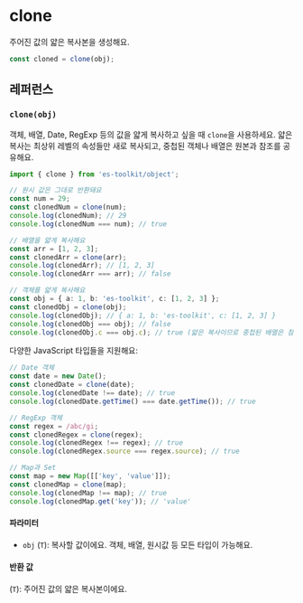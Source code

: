 # clone

주어진 값의 얇은 복사본을 생성해요.

```typescript
const cloned = clone(obj);
```

## 레퍼런스

### `clone(obj)`

객체, 배열, Date, RegExp 등의 값을 얇게 복사하고 싶을 때 `clone`을 사용하세요. 얇은 복사는 최상위 레벨의 속성들만 새로 복사되고, 중첩된 객체나 배열은 원본과 참조를 공유해요.

```typescript
import { clone } from 'es-toolkit/object';

// 원시 값은 그대로 반환돼요
const num = 29;
const clonedNum = clone(num);
console.log(clonedNum); // 29
console.log(clonedNum === num); // true

// 배열을 얇게 복사해요
const arr = [1, 2, 3];
const clonedArr = clone(arr);
console.log(clonedArr); // [1, 2, 3]
console.log(clonedArr === arr); // false

// 객체를 얇게 복사해요
const obj = { a: 1, b: 'es-toolkit', c: [1, 2, 3] };
const clonedObj = clone(obj);
console.log(clonedObj); // { a: 1, b: 'es-toolkit', c: [1, 2, 3] }
console.log(clonedObj === obj); // false
console.log(clonedObj.c === obj.c); // true (얇은 복사이므로 중첩된 배열은 참조 공유)
```

다양한 JavaScript 타입들을 지원해요:

```typescript
// Date 객체
const date = new Date();
const clonedDate = clone(date);
console.log(clonedDate !== date); // true
console.log(clonedDate.getTime() === date.getTime()); // true

// RegExp 객체
const regex = /abc/gi;
const clonedRegex = clone(regex);
console.log(clonedRegex !== regex); // true
console.log(clonedRegex.source === regex.source); // true

// Map과 Set
const map = new Map([['key', 'value']]);
const clonedMap = clone(map);
console.log(clonedMap !== map); // true
console.log(clonedMap.get('key')); // 'value'
```

#### 파라미터

- `obj` (`T`): 복사할 값이에요. 객체, 배열, 원시값 등 모든 타입이 가능해요.

#### 반환 값

(`T`): 주어진 값의 얇은 복사본이에요.
